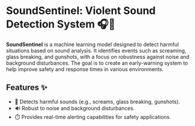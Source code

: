 # SoundSentinel: Violent Sound Detection System 🎧🚨

**SoundSentinel** is a machine learning model designed to detect harmful situations based on sound analysis. It identifies events such as screaming, glass breaking, and gunshots, with a focus on robustness against noise and background disturbances. The goal is to create an early-warning system to help improve safety and response times in various environments.

## Features ✨
- 🚨 Detects harmful sounds (e.g., screams, glass breaking, gunshots).
- 🔊 Robust to noise and background disturbances.
- ⏱️ Provides real-time alerting capabilities for safety applications.
